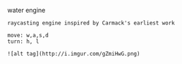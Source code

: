 water engine

    raycasting engine inspired by Carmack's earliest work

    move: w,a,s,d
    turn: h, l

    ![alt tag](http://i.imgur.com/gZmiHwG.png)
